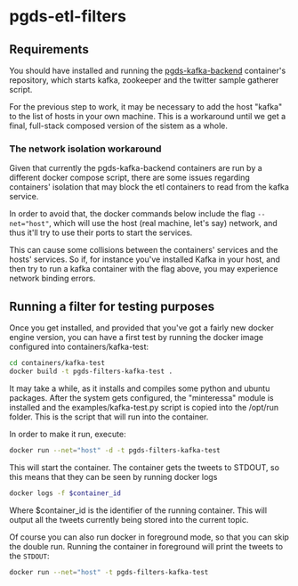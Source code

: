 # pgds-etl-filters

## Requirements

You should have installed and running the [pgds-kafka-backend](https://github.com/rberenguel/pgds-kafka-backend) container's repository, which starts kafka, zookeeper and the twitter sample gatherer script.

For the previous step to work, it may be necessary to add the host "kafka" to the list of hosts in your own machine. This is a workaround until we get a final, full-stack composed version of the sistem as a whole.

### The network isolation workaround

Given that currently the pgds-kafka-backend containers are run by a different docker compose script, there are some issues regarding containers' isolation that may block the etl containers to read from the kafka service.

In order to avoid that, the docker commands below include the flag `--net="host"`, which will use the host (real machine, let's say) network, and thus it'll try to use their ports to start the services.

This can cause some collisions between the containers' services and the hosts' services. So if, for instance you've installed Kafka in your host, and then try to run a kafka container with the flag above, you may experience network binding errors.

## Running a filter for testing purposes

Once you get installed, and provided that you've got a fairly new docker engine version, you can have a first test by running the docker image configured into containers/kafka-test:

```bash
cd containers/kafka-test
docker build -t pgds-filters-kafka-test .
```
It may take a while, as it installs and compiles some python and ubuntu packages. After the system gets configured, the "minteressa" module is installed and the examples/kafka-test.py script is copied into the /opt/run folder. This is the script that will run into the container.

In order to make it run, execute:

```bash
docker run --net="host" -d -t pgds-filters-kafka-test
```

This will start the container. The container gets the tweets to STDOUT, so this means that they can be seen by running docker logs

```bash
docker logs -f $container_id
```
Where $container_id is the identifier of the running container.  This will output all the tweets currently being stored into the current topic.

Of course you can also run docker in foreground mode, so that you can skip the double run. Running the container in foreground will print the tweets to the `STDOUT`:

```bash
docker run --net="host" -t pgds-filters-kafka-test
```
